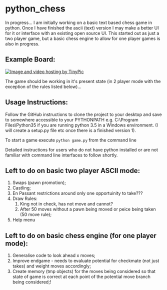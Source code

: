 python_chess
============

In progress... 
I am initially working on a basic text based chess game in python. Once I have finished the ascii (text) version I may make a better UI for it or interface with an existing open source UI. This started out as just a two player game, but a basic chess engine to allow for one player games is also in progress.

Example Board:
-------------

<a href="http://tinypic.com?ref=behd8z" target="_blank"><img src="http://i67.tinypic.com/behd8z.jpg" border="0" alt="Image and video hosting by TinyPic"></a>

The game should be working in it's present state (in 2 player mode with the exception of the rules listed below)...

Usage Instructions:
------------------
Follow the GitHub instructions to clone the project to your desktop and save to somewhere accessible to your PYTHONPATH e.g. C:\Program Files\Python35 if you are running python 3.5 in a Windows environment.
(I will create a setup.py file etc once there is a finished version 1).

To start a game execute `python game.py` from the command line

Detailed instructions for users who do not have python installed or are not familiar with command line interfaces to follow shortly.

Left to do on basic two player ASCII mode:
-----------------------------------------

1. Swaps (pawn promotion);
2. Castling;
3. En Passant restrictions around only one opportuinity to take???
4. Draw Rules:
   1. King not in check, has not move and cannot?
   2. After 50 moves without a pawn being moved or peice being taken (50 move rule);
5. Help menu

Left to do on basic chess engine (for one player mode):
------------------------------------------------------

1. Generalise code to look ahead x moves;
2. Improve endgame - needs to evaluate potential for checkmate (not just takes) and weight moves accordingly;
3. Create memory (tmp objects) for the moves being considered so that state of game is correct at each point of the potential move branch being considered;!
